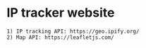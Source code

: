 # IP tracker website

    1) IP tracking API: https://geo.ipify.org/
    2) Map API: https://leafletjs.com/

